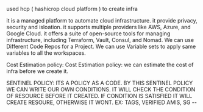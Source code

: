 used hcp ( hashicrop cloud platform ) to create infra

it is a managed platform to automate cloud infrastructure.
it provide privacy, security and isloation.
it supports multiple providers like AWS, Azure, and Google Cloud. 
it offers a suite of open-source tools for managing infrastructure, including Terraform, Vault, Consul, and Nomad. 
We can use Different Code Repos for a Project.
We can use Variable sets to apply same variables to all the workspaces.

Cost Estimation policy:
Cost Estimation policy: we can estimate the cost of infra before we create it.

SENTINEL POLICY: ITS A POLICY AS A CODE.
BY THIS SENTINEL POLICY WE CAN WRITE OUR OWN CONDITIONS.
IT WILL CHECK THE CONDITION OF RESOURCE BEFORE IT CREATED.
IF CONDITION IS SATISFIED IT WILL CREATE RESOURE, OTHERWISE IT WONT.
EX: TAGS, VERIFIED AMIS, SG --
